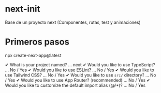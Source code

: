 # next-init
Base de un proyecto next (Componentes, rutas, test y animaciones)

# Primeros pasos

npx create-next-app@latest

✔ What is your project named? … next
✔ Would you like to use TypeScript? … No / Yes
✔ Would you like to use ESLint? … No / Yes
✔ Would you like to use Tailwind CSS? … No / Yes
✔ Would you like to use `src/` directory? … No / Yes
✔ Would you like to use App Router? (recommended) … No / Yes
✔ Would you like to customize the default import alias (@/*)? … No / Yes



